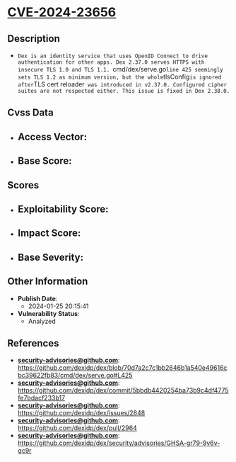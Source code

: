 
# [CVE-2024-23656](https://cve.mitre.org/cgi-bin/cvename.cgi?name=CVE-2024-23656)

## Description

- `Dex is an identity service that uses OpenID Connect to drive authentication for other apps. Dex 2.37.0 serves HTTPS with insecure TLS 1.0 and TLS 1.1. `cmd/dex/serve.go` line 425 seemingly sets TLS 1.2 as minimum version, but the whole `tlsConfig` is ignored after `TLS cert reloader` was introduced in v2.37.0. Configured cipher suites are not respected either. This issue is fixed in Dex 2.38.0.`

## Cvss Data

- **Access Vector**:
  - 
- **Base Score**:
  - 

## Scores

- **Exploitability Score**:
  - 
- **Impact Score**:
  - 
- **Base Severity**:
  - 

## Other Information

- **Publish Date**:
  - 2024-01-25 20:15:41
- **Vulnerability Status**:
  - Analyzed

## References

- **security-advisories@github.com**: https://github.com/dexidp/dex/blob/70d7a2c7c1bb2646b1a540e49616cbc39622fb83/cmd/dex/serve.go#L425
- **security-advisories@github.com**: https://github.com/dexidp/dex/commit/5bbdb4420254ba73b9c4df4775fe7bdacf233b17
- **security-advisories@github.com**: https://github.com/dexidp/dex/issues/2848
- **security-advisories@github.com**: https://github.com/dexidp/dex/pull/2964
- **security-advisories@github.com**: https://github.com/dexidp/dex/security/advisories/GHSA-gr79-9v6v-gc9r
